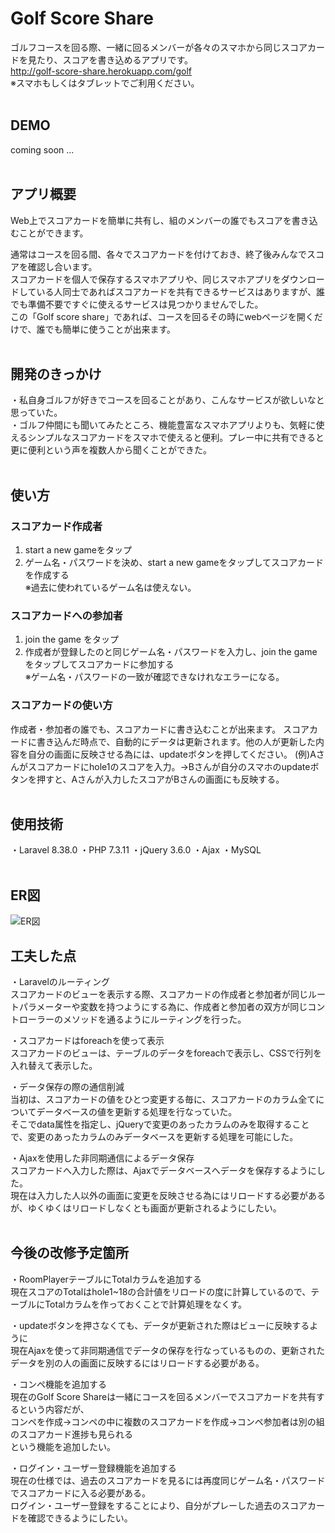 # Golf Score Share
ゴルフコースを回る際、一緒に回るメンバーが各々のスマホから同じスコアカードを見たり、スコアを書き込めるアプリです。<br>
http://golf-score-share.herokuapp.com/golf <br>
※スマホもしくはタブレットでご利用ください。
<br><br>  

## DEMO
coming soon ...
<br><br>
    

## アプリ概要
Web上でスコアカードを簡単に共有し、組のメンバーの誰でもスコアを書き込むことができます。

通常はコースを回る間、各々でスコアカードを付けておき、終了後みんなでスコアを確認し合います。  
スコアカードを個人で保存するスマホアプリや、同じスマホアプリをダウンロードしている人同士であればスコアカードを共有できるサービスはありますが、誰でも準備不要ですぐに使えるサービスは見つかりませんでした。  
この「Golf score share」であれば、コースを回るその時にwebページを開くだけで、誰でも簡単に使うことが出来ます。
<br><br>

## 開発のきっかけ
・私自身ゴルフが好きでコースを回ることがあり、こんなサービスが欲しいなと思っていた。  
・ゴルフ仲間にも聞いてみたところ、機能豊富なスマホアプリよりも、気軽に使えるシンプルなスコアカードをスマホで使えると便利。プレー中に共有できると更に便利という声を複数人から聞くことができた。
<br><br>

## 使い方
### スコアカード作成者
1. start a new gameをタップ
2. ゲーム名・パスワードを決め、start a new gameをタップしてスコアカードを作成する<br>
※過去に使われているゲーム名は使えない。


### スコアカードへの参加者
1. join the game をタップ
2. 作成者が登録したのと同じゲーム名・パスワードを入力し、join the gameをタップしてスコアカードに参加する<br>
※ゲーム名・パスワードの一致が確認できなけれなエラーになる。


### スコアカードの使い方
作成者・参加者の誰でも、スコアカードに書き込むことが出来ます。
スコアカードに書き込んだ時点で、自動的にデータは更新されます。他の人が更新した内容を自分の画面に反映させる為には、updateボタンを押してください。
(例)Aさんがスコアカードにhole1のスコアを入力。→Bさんが自分のスマホのupdateボタンを押すと、Aさんが入力したスコアがBさんの画面にも反映する。
<br><br>

## 使用技術
・Laravel 8.38.0 
・PHP 7.3.11
・jQuery 3.6.0
・Ajax
・MySQL
<br><br>  

## ER図
![ER図](https://github.com/hinakonagao/golf-score-share/issues/3#issue-906132626)

## 工夫した点
・Laravelのルーティング<br>
スコアカードのビューを表示する際、スコアカードの作成者と参加者が同じルートパラメーターや変数を持つようにする為に、作成者と参加者の双方が同じコントローラーのメソッドを通るようにルーティングを行った。

・スコアカードはforeachを使って表示<br>
スコアカードのビューは、テーブルのデータをforeachで表示し、CSSで行列を入れ替えて表示した。

・データ保存の際の通信削減<br>
当初は、スコアカードの値をひとつ変更する毎に、スコアカードのカラム全てについてデータベースの値を更新する処理を行なっていた。<br>
そこでdata属性を指定し、jQueryで変更のあったカラムのみを取得することで、変更のあったカラムのみデータベースを更新する処理を可能にした。

・Ajaxを使用した非同期通信によるデータ保存<br>
スコアカードへ入力した際は、Ajaxでデータベースへデータを保存するようにした。<br>
現在は入力した人以外の画面に変更を反映させる為にはリロードする必要があるが、ゆくゆくはリロードしなくとも画面が更新されるようにしたい。
<br><br>

## 今後の改修予定箇所
・RoomPlayerテーブルにTotalカラムを追加する<br>
現在スコアのTotalはhole1~18の合計値をリロードの度に計算しているので、テーブルにTotalカラムを作っておくことで計算処理をなくす。

・updateボタンを押さなくても、データが更新された際はビューに反映するように<br>
現在Ajaxを使って非同期通信でデータの保存を行なっているものの、更新されたデータを別の人の画面に反映するにはリロードする必要がある。

・コンペ機能を追加する<br>
現在のGolf Score Shareは一緒にコースを回るメンバーでスコアカードを共有するという内容だが、<br>
コンペを作成→コンペの中に複数のスコアカードを作成→コンペ参加者は別の組のスコアカード進捗も見られる<br>
という機能を追加したい。

・ログイン・ユーザー登録機能を追加する<br>
現在の仕様では、過去のスコアカードを見るには再度同じゲーム名・パスワードでスコアカードに入る必要がある。<br>
ログイン・ユーザー登録をすることにより、自分がプレーした過去のスコアカードを確認できるようにしたい。
